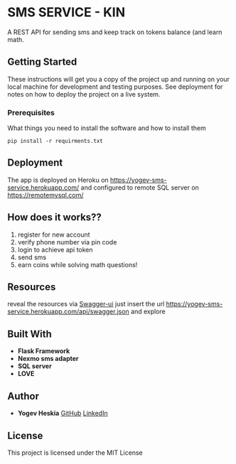 # SMS SERVICE - KIN

A REST API for sending sms and keep track on tokens balance (and learn math.

## Getting Started

These instructions will get you a copy of the project up and running on your local machine for development and testing purposes. See deployment for notes on how to deploy the project on a live system.

### Prerequisites

What things you need to install the software and how to install them

```
pip install -r requirments.txt
```

## Deployment

The app is deployed on Heroku on https://yogev-sms-service.herokuapp.com/
and configured to remote SQL server on https://remotemysql.com/

## How does it works??

1. register for new account
2. verify phone number via pin code
3. login to achieve api token
4. send sms
5. earn coins while solving math questions!

## Resources

reveal the resources via [Swagger-ui](https://petstore.swagger.io/?_ga=2.81673303.1376567865.1559094208-243859538.1559094208#/)
just insert the url https://yogev-sms-service.herokuapp.com/api/swagger.json and explore

## Built With
* **Flask Framework**
* **Nexmo sms adapter**
* **SQL server**
* **LOVE**

## Author

* **Yogev Heskia**  [GitHub](https://github.com/yogev911) [LinkedIn](https://www.linkedin.com/in/yogevh/)

## License

This project is licensed under the MIT License
